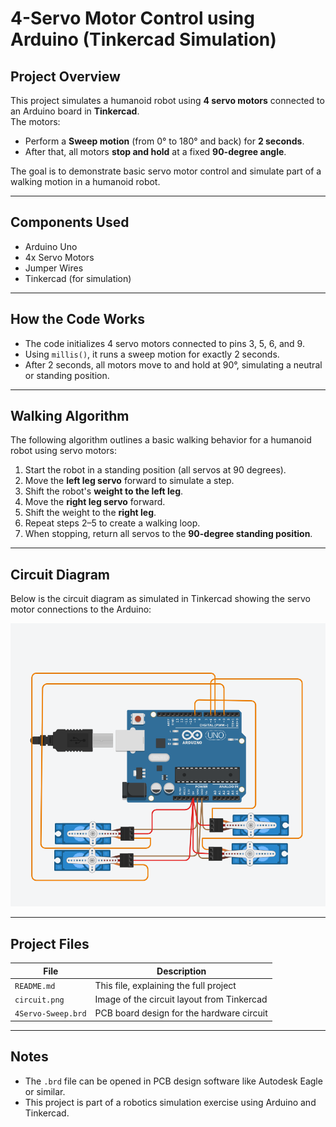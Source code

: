 # 4-Servo Motor Control using Arduino (Tinkercad Simulation)

## Project Overview
This project simulates a humanoid robot using **4 servo motors** connected to an Arduino board in **Tinkercad**.  
The motors:
- Perform a **Sweep motion** (from 0° to 180° and back) for **2 seconds**.
- After that, all motors **stop and hold** at a fixed **90-degree angle**.

The goal is to demonstrate basic servo motor control and simulate part of a walking motion in a humanoid robot.

---

##  Components Used
- Arduino Uno
- 4x Servo Motors
- Jumper Wires
- Tinkercad (for simulation)

---

## How the Code Works
- The code initializes 4 servo motors connected to pins 3, 5, 6, and 9.
- Using `millis()`, it runs a sweep motion for exactly 2 seconds.
- After 2 seconds, all motors move to and hold at 90°, simulating a neutral or standing position.

---

## Walking Algorithm

The following algorithm outlines a basic walking behavior for a humanoid robot using servo motors:

1. Start the robot in a standing position (all servos at 90 degrees).  
2. Move the **left leg servo** forward to simulate a step.  
3. Shift the robot's **weight to the left leg**.  
4. Move the **right leg servo** forward.  
5. Shift the weight to the **right leg**.  
6. Repeat steps 2–5 to create a walking loop.  
7. When stopping, return all servos to the **90-degree standing position**.

---

## Circuit Diagram

Below is the circuit diagram as simulated in Tinkercad showing the servo motor connections to the Arduino:

![Circuit Diagram](circuit.png)


---

## Project Files

| File | Description |
|------|-------------|
| `README.md` | This file, explaining the full project |
| `circuit.png` | Image of the circuit layout from Tinkercad |
| `4Servo-Sweep.brd` | PCB board design for the hardware circuit |


---

## Notes
- The `.brd` file can be opened in PCB design software like Autodesk Eagle or similar.
- This project is part of a robotics simulation exercise using Arduino and Tinkercad.

